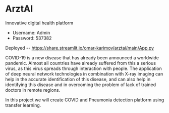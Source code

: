 # ArztAI
Innovative digital health platform

* Username: Admin
* Password: 537382

Deployed -- https://share.streamlit.io/omar-karimov/arztai/main/App.py

COVID-19 is a new disease that has already been announced
a worldwide pandemic. Almost all countries have already suffered from this
a serious virus, as this virus spreads through interaction with people. The application of deep neural network technologies in combination with X-ray imaging can help in the accurate identification of this disease, and can also help in identifying this disease and in overcoming the problem of lack of trained doctors in remote regions.





In this project we will create COVID and Pneumonia detection platform using transfer learning.   
